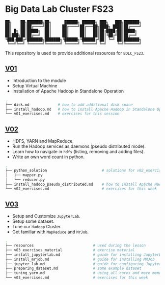 # Big Data Lab Cluster FS23

```text
██╗    ██╗███████╗██╗      ██████╗ ██████╗ ███╗   ███╗███████╗
██║    ██║██╔════╝██║     ██╔════╝██╔═══██╗████╗ ████║██╔════╝
██║ █╗ ██║█████╗  ██║     ██║     ██║   ██║██╔████╔██║█████╗
██║███╗██║██╔══╝  ██║     ██║     ██║   ██║██║╚██╔╝██║██╔══╝
╚███╔███╔╝███████╗███████╗╚██████╗╚██████╔╝██║ ╚═╝ ██║███████╗
 ╚══╝╚══╝ ╚══════╝╚══════╝ ╚═════╝ ╚═════╝ ╚═╝     ╚═╝╚══════╝
```

This repository is used to provide additional resources for `BDLC_FS23`.

## [V01](./V01/)

- Introduction to the module
- Setup Virtual Machine
- Installation of Apache Hadoop in Standalone Operation

```bash
.
├── disk.md             # how to add additional disk space
├── install_hadoop.md   # how to install Apache Hadoop in Standalone Operation
└── v01_exercises.md    # exercises for this session
```

## [V02](./V02/)

- HDFS, YARN and MapReduce.
- Run the Hadoop services as daemons (pseudo distributed mode).
- Learn how to navigate in `hdfs` (listing, removing and adding files).
- Write an own word count in python.

```bash
.
├── python_solution                         # solutions for v02_exercises
│   ├── mapper.py
│   └── reducer.py
├── install_hadoop_pseudo_distributed.md    # how to install Apache Hadoop in Pseudo Distributed Mode
└── v02_exercises.md                        # exercises for this week
```

## [V03](./V03/)

- Setup and Customize `JupyterLab`.
- Setup some dataset.
- Tune our `Hadoop` Cluster.
- Get familiar with `MapReduce` and `MrJob`.

```bash
.
├── resources                           # used during the lesson
├── v03_exercises_material              # exercise material
├── install_jupyterlab.md               # guide for installing JupyterLab
├── install_mrjob.md                    # guide for installing MRJob
├── jupyter_lab.md                      # guide for configuring JupyterLab
├── preparing_dataset.md                # some example dataset
├── tuning_yarn.md                      # using all cores and more memory
└── v03_exercises.md                    # exercises for this week
```
